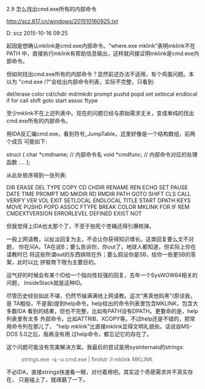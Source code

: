 2.9 怎么找出cmd.exe所有的内部命令

http://scz.617.cn/windows/201510160925.txt

D: scz 2015-10-16 09:25

起因是想确认mklink是cmd.exe内部命令。"where.exe mklink"表明mklink不在PATH
中，直接执行mklink有帮助信息输出，这样就间接证明mklink是cmd.exe内部命令。

但如何找出cmd.exe所有的内部命令？显然前述办法不适用，有个鸡蛋问题。本以为
"cmd.exe /?"会给出内部命令列表，实际不完整，只看到:

del/erase
color
cd/chdir
md/mkdir
prompt
pushd
popd
set
setlocal
endlocal
if
for
call
shift
goto
start
assoc
ftype

至少mklink不在上述列表中。现在的问题已经与原始需求无关，变成单纯的找出
cmd.exe所有的内部命令。

用IDA反汇编cmd.exe，看到符号_JumpTable，这里好像是一个结构数组，前两个成员
可能如下:

struct
{
    char   *cmdname;    // 内部命令名
    void   *cmdfunc;    // 内部命令对应的处理函数
    ....
};

从此处依序得到一张列表:

DIR
ERASE
DEL
TYPE
COPY
CD
CHDIR
RENAME
REN
ECHO
SET
PAUSE
DATE
TIME
PROMPT
MD
MKDIR
RD
RMDIR
PATH
GOTO
SHIFT
CLS
CALL
VERIFY
VER
VOL
EXIT
SETLOCAL
ENDLOCAL
TITLE
START
DPATH
KEYS
MOVE
PUSHD
POPD
ASSOC
FTYPE
BREAK
COLOR
MKLINK
FOR
IF
REM
CMDEXTVERSION
ERRORLEVEL
DEFINED
EXIST
NOT

但我觉得上IDA也太那个了，不至于拍死个苍蝇还得引爆核弹。

一般上网请教，以扯淡回复为主，不会让你获得知识增长。这类回复要么文不对题，
你在问A，TA在说B；要么告诉你，你out了，地球人都知道，但实际上你在请教时已
将这些所谓out的东西排除在外；要么假设你是SB，给你一些更SB的答案，此时以比
拼智商下限为主要目的。

运气好的时候会有某个ID给一个指向性较强的回复，去年一个SysWOW64相关的问题，
InsideStack就是这种ID。

尽管历史经验如此不堪，仍然节操满满地上网请教。这次"黑真他妈黑"(原谅我，是
TA粗俗，不是我)提到help命令。help给出的命令列表里包含MKLINK，包含大多数IDA
看到的结果，但也不完整，比如有PATH没有DPATH。更要命的是，help列表里有太多
外部命令，比如ATTRIB、XCOPY等。不过help还是不错的，把常用命令列在那儿了，
"help mklink"比直接mklink显得文明礼貌些。话说自MS-DOS 5.0之后，我再没有用
过help命令，都忘记它的存在了。

这个问题可能没有完美解决方案。我最后的尝试是用sysinternals的strings:

> strings.exe -q -u cmd.exe | findstr /I mklink
MKLINK

不必IDA，直接strings快速看一眼，对付着用吧。其实这个奇葩需求并不真实存在，
只是碰上了，就琢磨了一下。